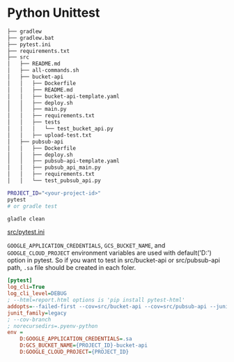 # Python Unittest

```bash
├── gradlew
├── gradlew.bat
├── pytest.ini
├── requirements.txt
├── src
│   ├── README.md
│   ├── all-commands.sh
│   ├── bucket-api
│   │   ├── Dockerfile
│   │   ├── README.md
│   │   ├── bucket-api-template.yaml
│   │   ├── deploy.sh
│   │   ├── main.py
│   │   ├── requirements.txt
│   │   ├── tests
│   │   │   └── test_bucket_api.py
│   │   ├── upload-test.txt
│   ├── pubsub-api
│   │   ├── Dockerfile
│   │   ├── deploy.sh
│   │   ├── pubsub-api-template.yaml
│   │   ├── pubsub_api_main.py
│   │   ├── requirements.txt
│   │   └── test_pubsub_api.py
```

```bash
PROJECT_ID="<your-project-id>"
pytest
# or gradle test

gladle clean
```

[src/pytest.ini](../pytest.ini)

`GOOGLE_APPLICATION_CREDENTIALS`, `GCS_BUCKET_NAME`, and `GOOGLE_CLOUD_PROJECT` environment variables are used with default('D:') option in pytest.
So if you want to test in src/bucket-api or src/pubsub-api path, `.sa` file should be created in each foler.

```ini
[pytest]
log_cli=True
log_cli_level=DEBUG
; --html=report.html options is 'pip install pytest-html'
addopts=--failed-first --cov=src/bucket-api --cov=src/pubsub-api --junit-xml=build/test-result.xml --html=build/test-report.html --cov-report=xml:build/test-coverage.xml 
junit_family=legacy
; --cov-branch 
; norecursedirs=.pyenv-python
env =
    D:GOOGLE_APPLICATION_CREDENTIALS=.sa
    D:GCS_BUCKET_NAME={PROJECT_ID}-bucket-api
    D:GOOGLE_CLOUD_PROJECT={PROJECT_ID}
```
